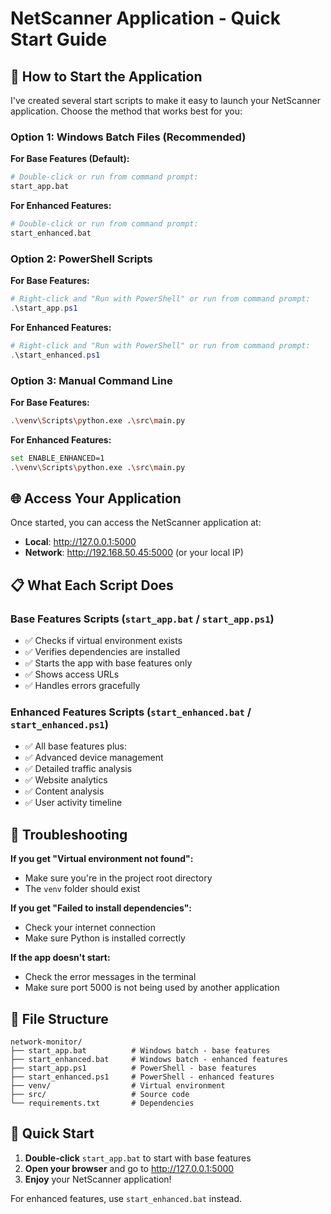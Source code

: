 # NetScanner Application - Quick Start Guide

## 🚀 How to Start the Application

I've created several start scripts to make it easy to launch your NetScanner application. Choose the method that works best for you:

### Option 1: Windows Batch Files (Recommended)
**For Base Features (Default):**
```bash
# Double-click or run from command prompt:
start_app.bat
```

**For Enhanced Features:**
```bash
# Double-click or run from command prompt:
start_enhanced.bat
```

### Option 2: PowerShell Scripts
**For Base Features:**
```powershell
# Right-click and "Run with PowerShell" or run from command prompt:
.\start_app.ps1
```

**For Enhanced Features:**
```powershell
# Right-click and "Run with PowerShell" or run from command prompt:
.\start_enhanced.ps1
```

### Option 3: Manual Command Line
**For Base Features:**
```bash
.\venv\Scripts\python.exe .\src\main.py
```

**For Enhanced Features:**
```bash
set ENABLE_ENHANCED=1
.\venv\Scripts\python.exe .\src\main.py
```

## 🌐 Access Your Application

Once started, you can access the NetScanner application at:
- **Local**: http://127.0.0.1:5000
- **Network**: http://192.168.50.45:5000 (or your local IP)

## 📋 What Each Script Does

### Base Features Scripts (`start_app.bat` / `start_app.ps1`)
- ✅ Checks if virtual environment exists
- ✅ Verifies dependencies are installed
- ✅ Starts the app with base features only
- ✅ Shows access URLs
- ✅ Handles errors gracefully

### Enhanced Features Scripts (`start_enhanced.bat` / `start_enhanced.ps1`)
- ✅ All base features plus:
- ✅ Advanced device management
- ✅ Detailed traffic analysis
- ✅ Website analytics
- ✅ Content analysis
- ✅ User activity timeline

## 🔧 Troubleshooting

**If you get "Virtual environment not found":**
- Make sure you're in the project root directory
- The `venv` folder should exist

**If you get "Failed to install dependencies":**
- Check your internet connection
- Make sure Python is installed correctly

**If the app doesn't start:**
- Check the error messages in the terminal
- Make sure port 5000 is not being used by another application

## 📁 File Structure
```
network-monitor/
├── start_app.bat          # Windows batch - base features
├── start_enhanced.bat     # Windows batch - enhanced features
├── start_app.ps1          # PowerShell - base features
├── start_enhanced.ps1     # PowerShell - enhanced features
├── venv/                  # Virtual environment
├── src/                   # Source code
└── requirements.txt       # Dependencies
```

## 🎯 Quick Start
1. **Double-click** `start_app.bat` to start with base features
2. **Open your browser** and go to http://127.0.0.1:5000
3. **Enjoy** your NetScanner application!

For enhanced features, use `start_enhanced.bat` instead.
